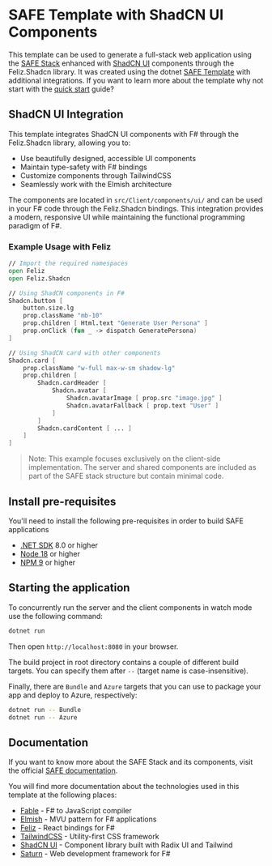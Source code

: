 # SAFE Template with ShadCN UI Components

This template can be used to generate a full-stack web application using the [SAFE Stack](https://safe-stack.github.io/) enhanced with [ShadCN UI](https://ui.shadcn.com/) components through the Feliz.Shadcn library. It was created using the dotnet [SAFE Template](https://safe-stack.github.io/docs/template-overview/) with additional integrations. If you want to learn more about the template why not start with the [quick start](https://safe-stack.github.io/docs/quickstart/) guide?

## ShadCN UI Integration

This template integrates ShadCN UI components with F# through the Feliz.Shadcn library, allowing you to:

- Use beautifully designed, accessible UI components
- Maintain type-safety with F# bindings
- Customize components through TailwindCSS
- Seamlessly work with the Elmish architecture

The components are located in `src/Client/components/ui/` and can be used in your F# code through the Feliz.Shadcn bindings. This integration provides a modern, responsive UI while maintaining the functional programming paradigm of F#.

### Example Usage with Feliz

```fsharp
// Import the required namespaces
open Feliz
open Feliz.Shadcn

// Using ShadCN components in F#
Shadcn.button [
    button.size.lg
    prop.className "mb-10"
    prop.children [ Html.text "Generate User Persona" ]
    prop.onClick (fun _ -> dispatch GeneratePersona)
]

// Using ShadCN card with other components
Shadcn.card [
    prop.className "w-full max-w-sm shadow-lg"
    prop.children [
        Shadcn.cardHeader [
            Shadcn.avatar [
                Shadcn.avatarImage [ prop.src "image.jpg" ]
                Shadcn.avatarFallback [ prop.text "User" ]
            ]
        ]
        Shadcn.cardContent [ ... ]
    ]
]
```

> Note: This example focuses exclusively on the client-side implementation. The server and shared components are included as part of the SAFE stack structure but contain minimal code.

## Install pre-requisites

You'll need to install the following pre-requisites in order to build SAFE applications

* [.NET SDK](https://www.microsoft.com/net/download) 8.0 or higher
* [Node 18](https://nodejs.org/en/download/) or higher
* [NPM 9](https://www.npmjs.com/package/npm) or higher

## Starting the application

To concurrently run the server and the client components in watch mode use the following command:

```bash
dotnet run
```

Then open `http://localhost:8080` in your browser.

The build project in root directory contains a couple of different build targets. You can specify them after `--` (target name is case-insensitive).

<!-- Tests have been removed from this example to focus on ShadCN and Feliz integration -->

Finally, there are `Bundle` and `Azure` targets that you can use to package your app and deploy to Azure, respectively:

```bash
dotnet run -- Bundle
dotnet run -- Azure
```

## Documentation

If you want to know more about the SAFE Stack and its components, visit the official [SAFE documentation](https://safe-stack.github.io/docs/).

You will find more documentation about the technologies used in this template at the following places:

* [Fable](https://fable.io/docs/) - F# to JavaScript compiler
* [Elmish](https://elmish.github.io/elmish/) - MVU pattern for F# applications
* [Feliz](https://zaid-ajaj.github.io/Feliz/) - React bindings for F#
* [TailwindCSS](https://tailwindcss.com/docs) - Utility-first CSS framework
* [ShadCN UI](https://ui.shadcn.com/) - Component library built with Radix UI and Tailwind
* [Saturn](https://saturnframework.org/) - Web development framework for F#
